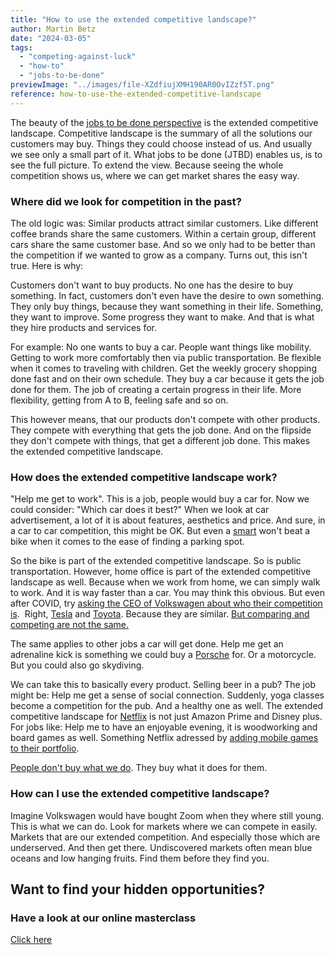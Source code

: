```yaml
---
title: "How to use the extended competitive landscape?"
author: Martin Betz
date: "2024-03-05"
tags:
  - "competing-against-luck"
  - "how-to"
  - "jobs-to-be-done"
previewImage: "../images/file-XZdfiujXMH190AR0OvIZzf5T.png"
reference: how-to-use-the-extended-competitive-landscape
---
```


The beauty of the [jobs to be done perspective](/en/blog/understanding-the-jobs-to-be-done-perspective/) is the extended competitive landscape. Competitive landscape is the summary of all the solutions our customers may buy. Things they could choose instead of us. And usually we see only a small part of it. What jobs to be done (JTBD) enables us, is to see the full picture. To extend the view. Because seeing the whole competition shows us, where we can get market shares the easy way.

### Where did we look for competition in the past?

The old logic was: Similar products attract similar customers. Like different coffee brands share the same customers. Within a certain group, different cars share the same customer base. And so we only had to be better than the competition if we wanted to grow as a company. Turns out, this isn't true. Here is why:

Customers don't want to buy products. No one has the desire to buy something. In fact, customers don't even have the desire to own something. They only buy things, because they want something in their life. Something, they want to improve. Some progress they want to make. And that is what they hire products and services for.

For example: No one wants to buy a car. People want things like mobility. Getting to work more comfortably then via public transportation. Be flexible when it comes to traveling with children. Get the weekly grocery shopping done fast and on their own schedule. They buy a car because it gets the job done for them. The job of creating a certain progress in their life. More flexibility, getting from A to B, feeling safe and so on.

This however means, that our products don't compete with other products. They compete with everything that gets the job done. And on the flipside they don't compete with things, that get a different job done. This makes the extended competitive landscape.

### How does the extended competitive landscape work?

"Help me get to work". This is a job, people would buy a car for. Now we could consider: "Which car does it best?" When we look at car advertisement, a lot of it is about features, aesthetics and price. And sure, in a car to car competition, this might be OK. But even a [smart](http://smart.com) won't beat a bike when it comes to the ease of finding a parking spot.

So the bike is part of the extended competitive landscape. So is public transportation. However, home office is part of the extended competitive landscape as well. Because when we work from home, we can simply walk to work. And it is way faster than a car. You may think this obvious. But even after COVID, try [asking the CEO of Volkswagen about who their competition is](https://youtu.be/8RL-oDmqnks?si=Xd0Xh24P3dbIPVOd).  Right, [Tesla](http://tesla.com) and [Toyota](http://toyota.com). Because they are similar. [But comparing and competing are not the same.](/en/blog/confusing-correlation-with-causality/)

The same applies to other jobs a car will get done. Help me get an adrenaline kick is something we could buy a [Porsche](http://porsche.com) for. Or a motorcycle. But you could also go skydiving.

We can take this to basically every product. Selling beer in a pub? The job might be: Help me get a sense of social connection. Suddenly, yoga classes become a competition for the pub. And a healthy one as well. The extended competitive landscape for [Netflix](http://netflix.com) is not just Amazon Prime and Disney plus. For jobs like: Help me to have an enjoyable evening, it is woodworking and board games as well. Something Netflix adressed by [adding mobile games to their portfolio](https://www.whats-on-netflix.com/whats-new/full-list-of-games-available-on-netflix-10-2023/).

[People don't buy what we do](https://www.youtube.com/watch?v=UedER61oUy4&ab_channel=BlueOceanUSA). They buy what it does for them.

### How can I use the extended competitive landscape?

Imagine Volkswagen would have bought Zoom when they where still young. This is what we can do. Look for markets where we can compete in easily. Markets that are our extended competition. And especially those which are underserved. And then get there. Undiscovered markets often mean blue oceans and low hanging fruits. Find them before they find you.

## Want to find your hidden opportunities?

### Have a look at our online masterclass

[Click here](/services/mastering-jobs-to-be-done-online-workshop/)
